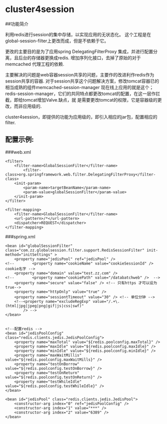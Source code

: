 # cluster4session

##功能简介

利用redis进行session的集中存储，以实现应用的无状态化。
这个工程是在global-session-filter上更改而成，但是不依赖于它。

更改的主要目的是为了应用spring DelegatingFilterProxy
集成，并进行配置分离，且后台的存储器更换成redis.
增加序列化接口，去掉了原始的对于memcached 代理工程的依赖.

主要解决的问题是web容器session共享的问题，主要作的改进利作redis作为session共享的容器.
对于session共享这个问题解决方案，修改tomcat容器已的相当成熟的组件memcached-session-manager 现在线上应用的就是这个；
redis-session-manager，它们的共同特点都更改tomcat的配置，在这一层作拦截，即给tomcat增加Valve.缺点，就
是需要更改tomcat的权限，它是容器级的更改，而非应用级的.




cluster4session，即提供的功能为应用级的，即引入相应的jar包，配置相应的filter.




## 配置示例:

###web.xml


	<filter>
		<filter-name>GlobalSessionFilter</filter-name>
			<filter-class>org.springframework.web.filter.DelegatingFilterProxy</filter-class>
		<init-param>
			<param-name>targetBeanName</param-name>
			<param-value>globalSessionFilter</param-value>
		</init-param>
	</filter>
	
	<filter-mapping>
	    <filter-name>GlobalSessionFilter</filter-name>
	    <url-pattern>/*</url-pattern>
	    <dispatcher>REQUEST</dispatcher>
	</filter-mapping>



###spring.xml



	<bean id="globalSessionFilter" class="com.zz.globalsession.filter.support.RedisSessionFilter" init-method="initSettings" >
		<property name="jedisPool" ref="jedisPool" />
	<!-- 		<property name="cookieName" value="cookieSessionId" /> cookie名字 -->
		<property name="domain" value="test.zz.com" />
	<!-- 		<property name="cookiePath" value="/databatchweb" />  -->
		<property name="secure" value="false" /> <!-- 只有https 才可以设为true-->
		<property name="httpOnly" value="true" />
		<property name="sessiontTimeout" value="30" /> <!-- 单位分钟 -->
		<!--<property name="excludeRegExp" value="/.+\.(html|jpg|jpeg|png|gif|js|css|swf)" 
			/> -->
	</bean>
	
	
	<!--配置redis -->
	<bean id="jedisPoolConfig" class="redis.clients.jedis.JedisPoolConfig">
		<property name="maxTotal" value="${redis.poolconfig.maxTotal}" />
		<property name="maxIdle" value="${redis.poolconfig.maxIdle}" />
		<property name="minIdle" value="${redis.poolconfig.minIdle}" />
		<property name="maxWaitMillis" value="${redis.poolconfig.maxWaitMills}" />
		<property name="testOnBorrow" value="${redis.poolconfig.testOnBorrow}" />
		<property name="testOnReturn" value="${redis.poolconfig.testOnReturn}" />
		<property name="testWhileIdle" value="${redis.poolconfig.testWhileIdle}" />
	</bean>

	<bean id="jedisPool" class="redis.clients.jedis.JedisPool">
		<constructor-arg index="0" ref="jedisPoolConfig" />
		<constructor-arg index="1" value="***" />
		<constructor-arg index="2" value="6389" />
	</bean>


	
	
